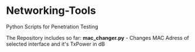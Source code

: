 # Networking-Tools
Python Scripts for Penetration Testing

The Repository includes so far:
**mac_changer.py** - Changes MAC Adress of selected interface and it's TxPower in dB
